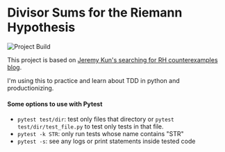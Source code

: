 # Divisor Sums for the Riemann Hypothesis

![Project Build](https://github.com/cmplx-xyttmt/riemann-divisor-sum/actions/workflows/python-app.yml/badge.svg)

This project is based on [Jeremy Kun's searching for RH counterexamples blog](https://jeremykun.com/2020/09/11/searching-for-rh-counterexamples-setting-up-pytest/).

I'm using this to practice and learn about TDD in python and productionizing.

#### Some options to use with Pytest
- `pytest test/dir`: test only files that directory or `pytest test/dir/test_file.py` to test only tests in that file.
- `pytest -k STR`: only run tests whose name contains "STR"
- `pytest -s`: see any logs or print statements inside tested code
